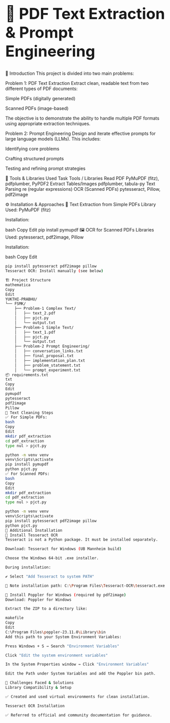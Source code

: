 <h1 style="font-size: 48px;">📄 PDF Text Extraction & Prompt Engineering</h1>

📌 Introduction
This project is divided into two main problems:

Problem 1: PDF Text Extraction
Extract clean, readable text from two different types of PDF documents:

Simple PDFs (digitally generated)

Scanned PDFs (image-based)

The objective is to demonstrate the ability to handle multiple PDF formats using appropriate extraction techniques.

Problem 2: Prompt Engineering
Design and iterate effective prompts for large language models (LLMs). This includes:

Identifying core problems

Crafting structured prompts

Testing and refining prompt strategies

🧰 Tools & Libraries Used
Task	Tools / Libraries
Read PDF	PyMuPDF (fitz), pdfplumber, PyPDF2
Extract Tables/Images	pdfplumber, tabula-py
Text Parsing	re (regular expressions)
OCR (Scanned PDFs)	pytesseract, Pillow, pdf2image

⚙️ Installation & Approaches
📄 Text Extraction from Simple PDFs
Library Used: PyMuPDF (fitz)

Installation:

bash
Copy
Edit
pip install pymupdf
🖼️ OCR for Scanned PDFs
Libraries Used: pytesseract, pdf2image, Pillow

Installation:

bash
Copy
Edit
```bash
pip install pytesseract pdf2image pillow
Tesseract OCR: Install manually (see below)

🏗️ Project Structure
mathematica
Copy
Edit
YUKTHI-PRABHU/
└── FSMK/
    ├── Problem-1 Complex Text/
    │   ├── text_2.pdf
    │   ├── pjct.py
    │   └── output.txt
    ├── Problem-1 Simple Text/
    │   ├── text_1.pdf
    │   ├── pjct.py
    │   └── output.txt
    ├── Problem-2 Prompt Engineering/
    │   ├── conversation_links.txt
    │   ├── final_proposal.txt
    │   ├── implementation_plan.txt
    │   ├── problem_statement.txt
    │   └── prompt_experiment.txt
📦 requirements.txt
txt
Copy
Edit
pymupdf
pytesseract
pdf2image
Pillow
🧹 Text Cleaning Steps
✅ For Simple PDFs:
bash
Copy
Edit
mkdir pdf_extraction
cd pdf_extraction
type nul > pjct.py

python -m venv venv
venv\Scripts\activate
pip install pymupdf
python pjct.py
✅ For Scanned PDFs:
bash
Copy
Edit
mkdir pdf_extraction
cd pdf_extraction
type nul > pjct.py

python -m venv venv
venv\Scripts\activate
pip install pytesseract pdf2image pillow
python pjct.py
🔧 Additional Installation
🧠 Install Tesseract OCR
Tesseract is not a Python package. It must be installed separately.

Download: Tesseract for Windows (UB Mannheim build)

Choose the Windows 64-bit .exe installer.

During installation:

✔️ Select "Add Tesseract to system PATH"

📁 Note installation path: C:\Program Files\Tesseract-OCR\tesseract.exe

📍 Install Poppler for Windows (required by pdf2image)
Download: Poppler for Windows

Extract the ZIP to a directory like:

makefile
Copy
Edit
C:\Program Files\poppler-23.11.0\Library\bin
Add this path to your System Environment Variables:

Press Windows + S → Search "Environment Variables"

Click "Edit the system environment variables"

In the System Properties window → Click "Environment Variables"

Edit the Path under System Variables and add the Poppler bin path.

🧠 Challenges Faced & Solutions
Library Compatibility & Setup

✅ Created and used virtual environments for clean installation.

Tesseract OCR Installation

✅ Referred to official and community documentation for guidance.
